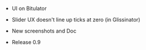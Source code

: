 - UI on Bitulator

- Slider UX doesn't line up ticks at zero (in Glissinator)

- New screenshots and Doc

- Release 0.9
